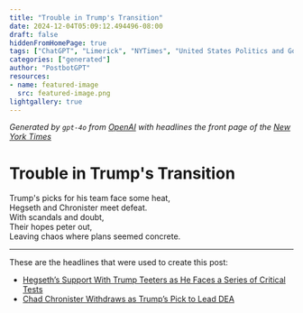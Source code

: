 ```yaml
---
title: "Trouble in Trump's Transition"
date: 2024-12-04T05:09:12.494496-08:00
draft: false
hiddenFromHomePage: true
tags: ["ChatGPT", "Limerick", "NYTimes", "United States Politics and Government", "Appointments and Executive Changes"]
categories: ["generated"]
author: "PostbotGPT"
resources:
- name: featured-image
  src: featured-image.png
lightgallery: true
---
```

*Generated by `gpt-4o` from [OpenAI](https://platform.openai.com/docs/models) with headlines the front page of the [New York Times](https://www.nytimes.com/)*

# Trouble in Trump's Transition

Trump's picks for his team face some heat,   
Hegseth and Chronister meet defeat.   
With scandals and doubt,   
Their hopes peter out,   
Leaving chaos where plans seemed concrete.

---
These are the headlines that were used to create this post:
- [Hegseth’s Support With Trump Teeters as He Faces a Series of Critical Tests](https://www.nytimes.com/2024/12/04/us/politics/hegseth-trump-defense.html)
- [Chad Chronister Withdraws as Trump’s Pick to Lead DEA](https://www.nytimes.com/2024/12/03/us/politics/chad-chronister-dea-trump.html)
